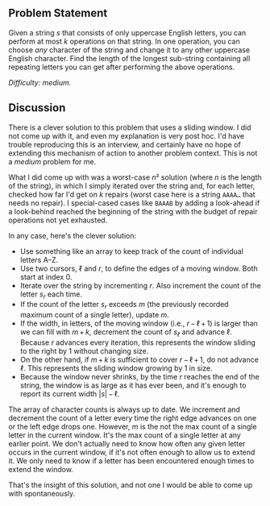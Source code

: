 Problem Statement
-----------------

Given a string *s* that consists of only uppercase English letters, you can
perform at most *k* operations on that string. In one operation, you can choose
*any* character of the string and change it to any other uppercase English
character. Find the length of the longest sub-string containing all repeating
letters you can get after performing the above operations.

*Difficulty: medium.*

Discussion
----------

There is a clever solution to this problem that uses a sliding window. I did not
come up with it, and even my explanation is very post hoc. I'd have trouble
reproducing this is an interview, and certainly have no hope of extending this
mechanism of action to another problem context. This is not a *medium* problem
for me.

What I did come up with was a worst-case *n*&sup2; solution (where *n* is the
length of the string), in which I simply iterated over the string and, for each
letter, checked how far I'd get on *k* repairs (worst case here is a string
`AAAA…` that needs no repair). I special-cased cases like `BAAAB` by adding a
look-ahead if a look-behind reached the beginning of the string with the
budget of repair operations not yet exhausted.

In any case, here's the clever solution:
- Use something like an array to keep track of the count of individual letters
  A&ndash;Z.
- Use two cursors, &ell; and *r*, to define the edges of a moving window. Both
  start at index 0.
- Iterate over the string by incrementing *r*. Also increment the count of the
  letter *s<sub>r</sub>* each time.
- If the count of the letter *s<sub>r</sub>* exceeds *m* (the previously
  recorded maximum count of a single letter), update *m*.
- If the width, in letters, of the moving window (i.e.,
  *r*&thinsp;&minus;&thinsp;&ell;&thinsp;+&thinsp;1) is larger than
  we can fill with *m*&thinsp;+&thinsp;*k*, decrement the count of
  *s<sub>&ell;</sub>* and advance &ell;. Because *r* advances every iteration,
  this represents the window sliding to the right by 1 without changing size.
- On the other hand, if *m*&thinsp;+&thinsp;*k* is sufficient to cover
  *r*&thinsp;&minus;&thinsp;&ell;&thinsp;+&thinsp;1, do not advance &ell;. This
  represents the sliding window growing by 1 in size.
- Because the window never shrinks, by the time *r* reaches the end of the
  string, the window is as large as it has ever been, and it's enough to report
  its current width |*s*|&thinsp;&minus;&thinsp;&ell;.

The array of character counts is always up to date. We increment and decrement
the count of a letter every time the right edge advances on one or the left edge
drops one. However, *m* is the not the max count of a single letter in the
current window. It's the max count of a single letter at any earlier point. We
don't actually need to know how often any given letter occurs in the current
window, if it's not often enough to allow us to extend it. We only need to know
if a letter has been encountered enough times to extend the window.

That's the insight of this solution, and not one I would be able to come up with
spontaneously.
